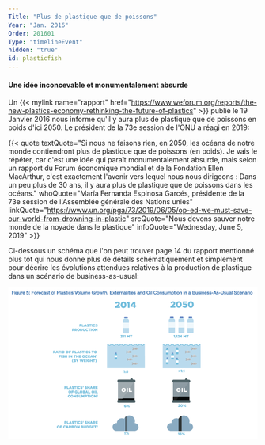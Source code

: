 ```yaml
---
Title: "Plus de plastique que de poissons"
Year: "Jan. 2016"
Order: 201601
Type: "timelineEvent"
hidden: "true"
id: plasticfish
---
```


#### Une idée inconcevable et monumentalement absurde

Un {{< mylink name="rapport" href="https://www.weforum.org/reports/the-new-plastics-economy-rethinking-the-future-of-plastics" >}} publié le 19 Janvier 2016 nous informe qu'il y aura plus de plastique que de poissons en poids d'ici 2050. Le président de la 73e session de l'ONU a réagi en 2019:

{{< quote textQuote="Si nous ne faisons rien, en 2050, les océans de notre monde contiendront plus de plastique que de poissons (en poids). Je vais le répéter, car c'est une idée qui paraît monumentalement absurde, mais selon un rapport du Forum économique mondial et de la Fondation Ellen MacArthur, c'est exactement l'avenir vers lequel nous nous dirigeons : Dans un peu plus de 30 ans, il y aura plus de plastique que de poissons dans les océans." whoQuote="María Fernanda Espinosa Garcés, présidente de la 73e session de l'Assemblée générale des Nations unies" linkQuote="https://www.un.org/pga/73/2019/06/05/op-ed-we-must-save-our-world-from-drowning-in-plastic" srcQuote="Nous devons sauver notre monde de la noyade dans le plastique" infoQuote="Wednesday, June 5, 2019" >}}

Ci-dessous un schéma que l'on peut trouver page 14 du rapport mentionné plus tôt qui nous donne plus de détails schématiquement et simplement pour décrire les évolutions attendues relatives à la production de plastique dans un scénario de business-as-usual:

![](/img/ecology/timelines/main/plasticfishp14.png)